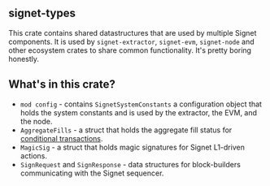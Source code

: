## signet-types

This crate contains shared datastructures that are used by multiple Signet
components. It is used by `signet-extractor`, `signet-evm`, `signet-node` and
other ecosystem crates to share common functionality. It's pretty boring
honestly.

## What's in this crate?

- `mod config` - contains `SignetSystemConstants` a configuration object that
  holds the system constants and is used by the extractor, the EVM, and the
  node.
- `AggregateFills` - a struct that holds the aggregate fill status for
  [conditional transactions].
- `MagicSig` - a struct that holds magic signatures for Signet L1-driven
  actions.
- `SignRequest` and `SignResponse` - data structures for block-builders
  communicating with the Signet sequencer.

[conditional transactions]: https://docs.signet.sh/learn-about-signet/cross-chain-transfers-on-signet

